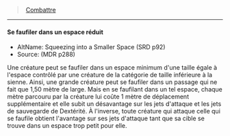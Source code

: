 ﻿---
!Generic
Id: combat_hd.md#se-faufiler-dans-un-espace-réduit
ParentLink: combat_hd.md#combattre
Name: Se faufiler dans un espace réduit
ParentName: Combattre
NameLevel: 4
AltName: Squeezing into a Smaller Space (SRD p92)
Source: (MDR p288)
Attributes: {}
---
> [Combattre](hd_combat.md)

---

#### Se faufiler dans un espace réduit

- AltName: Squeezing into a Smaller Space (SRD p92)
- Source: (MDR p288)

Une créature peut se faufiler dans un espace minimum d'une taille égale à l'espace contrôlé par une créature de la catégorie de taille inférieure à la sienne. Ainsi, une grande créature peut se faufiler dans un passage qui ne fait que 1,50 mètre de large. Mais en se faufilant dans un tel espace, chaque mètre parcouru par la créature lui coûte 1 mètre de déplacement supplémentaire et elle subit un désavantage sur les jets d'attaque et les jets de sauvegarde de Dextérité. À l'inverse, toute créature qui attaque celle qui se faufile obtient l'avantage sur ses jets d'attaque tant que sa cible se trouve dans un espace trop petit pour elle.

